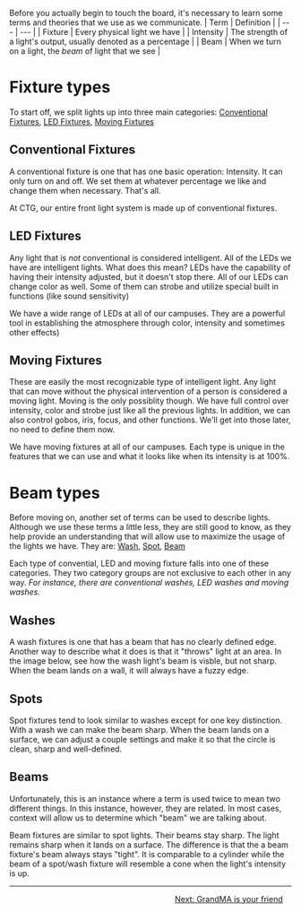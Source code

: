 <!-- TITLE: 201 - Terms and Defintions -->
<!-- SUBTITLE: The following theory are the building blocks for lighting at CT -->

Before you actually begin to touch the board, it's necessary to learn some terms and theories that we use as we communicate.
| Term | Definition |
| --- | --- |
| Fixture | Every physical light we have |
| Intensity | The strength of a light's output, usually denoted as a percentage |
| Beam | When we turn on a light, the _beam_ of light that we see |
# Fixture types
To start off, we split lights up into three main categories: [Conventional Fixtures](#conventional-fixtures), [LED Fixtures](#led-fixtures), [Moving Fixtures](#moving-fixtures)

## Conventional Fixtures
A conventional fixture is one that has one basic operation: Intensity. It can only turn on and off. We set them at whatever percentage we like and change them when necessary. That's all.

At CTG, our entire front light system is made up of conventional fixtures.

## LED Fixtures
Any light that is *not* conventional is considered intelligent. All of the LEDs we have are intelligent lights. What does this mean? LEDs have the capability of having their intensity adjusted, but it doesn't stop there. All of our LEDs can change color as well. Some of them can strobe and utilize special built in functions (like sound sensitivity)

We have a wide range of LEDs at all of our campuses. They are a powerful tool in establishing the atmosphere through color, intensity and sometimes other effects)

## Moving Fixtures
These are easily the most recognizable type of intelligent light. Any light that can move without the physical intervention of a person is considered a moving light. Moving is the only possiblity though. We have full control over intensity, color and strobe just like all the previous lights. In addition, we can also control gobos, iris, focus, and other functions. We'll get into those later, no need to define them now.

We have moving fixtures at all of our campuses. Each type is unique in the features that we can use and what it looks like when its intensity is at 100%.

# Beam types
Before moving on, another set of terms can be used to describe lights. Although we use these terms a little less, they are still good to know, as they help provide an understanding that will allow use to maximize the usage of the lights we have. They are: [Wash](#washes), [Spot](#spots), [Beam](#beams)

Each type of convential, LED and moving fixture falls into one of these categories. They two category groups are not exclusive to each other in any way. 
_For instance, there are conventional washes, LED washes and moving washes._

## Washes
A wash fixtures is one that has a beam that has no clearly defined edge. Another way to describe what it does is that it "throws" light at an area. In the image below, see how the wash light's beam is visble, but not sharp. When the beam lands on a wall, it will always have a fuzzy edge.
## Spots
Spot fixtures tend to look similar to washes except for one key distinction. With a wash we can make the beam sharp. When the beam lands on a surface, we can adjust a couple settings and make it so that the circle is clean, sharp and well-defined.
## Beams
Unfortunately, this is an instance where a term is used twice to mean two different things. In this instance, however, they are related. In most cases, context will allow us to determine which "beam" we are talking about.

Beam fixtures are similar to spot lights. Their beams stay sharp. The light remains sharp when it lands on a surface. The difference is that the a beam fixture's beam always stays "tight". It is comparable to a cylinder while the beam of a spot/wash fixture will resemble a cone when the light's intensity is up.

---

<div style="text-align:right"><a href="/lights/training-pages/202">Next: GrandMA is your friend</a>&nbsp;&nbsp;&nbsp;&nbsp;</div>